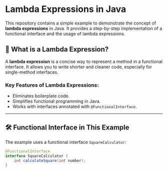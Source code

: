 # Lambda Expressions in Java

This repository contains a simple example to demonstrate the concept of **lambda expressions** in Java. It provides a step-by-step implementation of a functional interface and the usage of lambda expressions.

## 📖 What is a Lambda Expression?

A **lambda expression** is a concise way to represent a method in a functional interface. It allows you to write shorter and cleaner code, especially for single-method interfaces.

### Key Features of Lambda Expressions:
- Eliminates boilerplate code.
- Simplifies functional programming in Java.
- Works with interfaces annotated with `@FunctionalInterface`.

---

## 🛠️ Functional Interface in This Example

The example uses a functional interface `SquareCalculator`:
```java
@FunctionalInterface
interface SquareCalculator {
    int calculateSquare(int number);
}